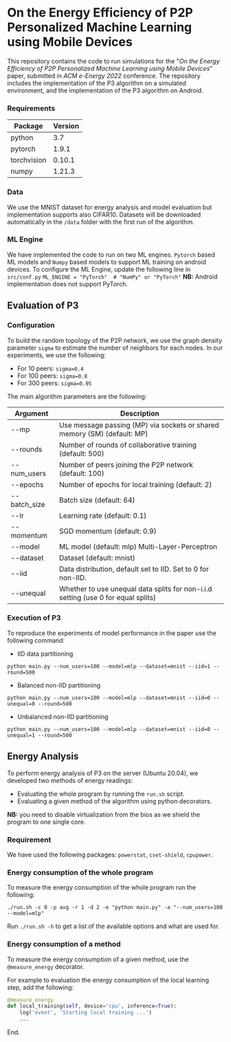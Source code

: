 # On the Energy Efficiency of P2P Personalized Machine Learning using Mobile Devices

This repository contains the code to run simulations for the "*On the Energy Efficiency of P2P Personalized Machine Learning using Mobile Devices*" paper, submitted in *ACM e-Energy 2022* conference.
The repository includes the implementation of the P3 algorithm on a simulated environment, and the implementation of the P3 algorithm on Android.

### Requirements

| Package     | Version |
|-------------|---------|
| python      | 3.7     |
| pytorch     | 1.9.1   |
| torchvision | 0.10.1  |
| numpy       | 1.21.3  |

### Data

We use the MNIST dataset for energy analysis and model evaluation but implementation supports also CIFAR10. Datasets will be downloaded automatically in the `/data` folder with the first run of the algorithm. 

### ML Engine

We have implemented the code to run on two ML engines. `Pytorch` based ML models and `Numpy` based models to support ML training on android devices.
To configure the ML Engine, update the following line in `src/conf.py` 
``
ML_ENGINE = "PyTorch"  # "NumPy" or "PyTorch"
``
**NB:** Android implementation does not support PyTorch.

## Evaluation of P3 

### Configuration

To build the random topology of the P2P network, we use the graph density parameter `sigma` to estimate the number of neighbors for each nodes. In our experiments, we use the following:

- For 10 peers: `sigma=0.4`
- For 100 peers: `sigma=0.8`
- For 300 peers: `sigma=0.95`

The main algorithm parameters are the following:

| Argument     | Description                                                                       |
|--------------|-----------------------------------------------------------------------------------|
| --mp         | Use message passing (MP) via sockets or shared memory (SM)  (default: MP)         |
| --rounds     | Number of rounds of collaborative training (default: 500)                         |
| --num_users  | Number of peers joining the P2P network (default: 100)                            |
| --epochs     | Number of epochs for local training (default: 2)                                  |
| --batch_size | Batch size (default: 64)                                                          |
| --lr         | Learning rate (default: 0.1)                                                      |
| --momentum   | SGD momentum (default: 0.9)                                                       |
| --model      | ML model (default: mlp) Multi-Layer-Perceptron                                    |
| --dataset    | Dataset (default: mnist)                                                          |
| --iid        | Data distribution, default set to IID. Set to 0 for non-IID.                      |
| --unequal    | Whether to use unequal data splits for non-i.i.d setting (use 0 for equal splits) |

### Execution of P3

To reproduce the experiments of model performance in the paper use the following command:

- IID data partitioning

`python main.py --num_users=100 --model=mlp --dataset=mnist --iid=1 --round=500`

- Balanced non-IID partitioning

`python main.py --num_users=100 --model=mlp --dataset=mnist --iid=0 --unequal=0 --round=500`

- Unbalanced non-IID partitioning

`python main.py --num_users=100 --model=mlp --dataset=mnist --iid=0 --unequal=1 --round=500`

## Energy Analysis

To perform energy analysis of P3 on the server (Ubuntu 20.04), we developed two methods of energy readings:

- Evaluating the whole program by running the `run.sh` script.
- Evaluating a given method of the algorithm using python decorators.

**NB:** you need to disable virtualization from the bios as we shield the program to one single core.

### Requirement

We have used the following packages: `powerstat`, `cset-shield`, `cpupower`.

### Energy consumption of the whole program

To measure the energy consumption of the whole program run the following:

`./run.sh -c 0 -p avg -r 1 -d 2 -e "python main.py" -a "--num_users=100 --model=mlp"`

Run `./run.sh -h` to get a list of the available options and what are used for.

### Energy consumption of a method

To measure the energy consumption of a given method, use the `@measure_energy` decorator.

For example to evaluation the energy consumption of the local learning step, add the following: 

````python
@measure_energy
def local_training(self, device='cpu', inference=True):
	log('event', 'Starting local training ...')
	...
````

End.